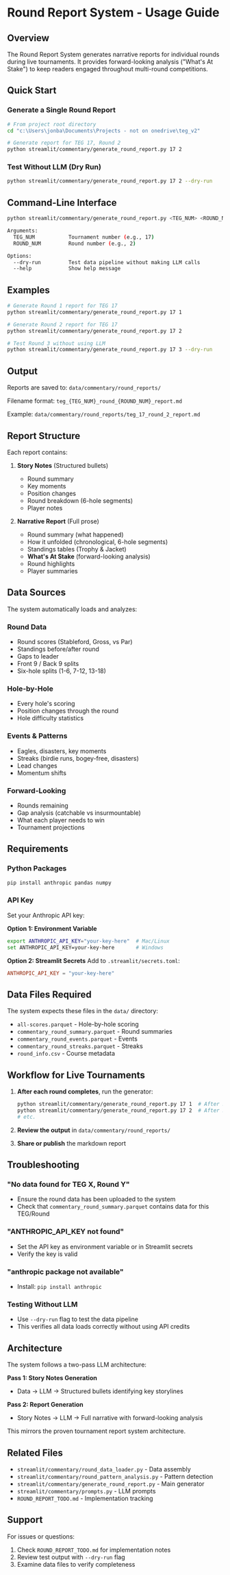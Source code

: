 # Round Report System - Usage Guide

## Overview

The Round Report System generates narrative reports for individual rounds during live tournaments. It provides forward-looking analysis ("What's At Stake") to keep readers engaged throughout multi-round competitions.

## Quick Start

### Generate a Single Round Report

```bash
# From project root directory
cd "c:\Users\jonba\Documents\Projects - not on onedrive\teg_v2"

# Generate report for TEG 17, Round 2
python streamlit/commentary/generate_round_report.py 17 2
```

### Test Without LLM (Dry Run)

```bash
python streamlit/commentary/generate_round_report.py 17 2 --dry-run
```

## Command-Line Interface

```bash
python streamlit/commentary/generate_round_report.py <TEG_NUM> <ROUND_NUM> [OPTIONS]

Arguments:
  TEG_NUM           Tournament number (e.g., 17)
  ROUND_NUM         Round number (e.g., 2)

Options:
  --dry-run         Test data pipeline without making LLM calls
  --help            Show help message
```

## Examples

```bash
# Generate Round 1 report for TEG 17
python streamlit/commentary/generate_round_report.py 17 1

# Generate Round 2 report for TEG 17
python streamlit/commentary/generate_round_report.py 17 2

# Test Round 3 without using LLM
python streamlit/commentary/generate_round_report.py 17 3 --dry-run
```

## Output

Reports are saved to: `data/commentary/round_reports/`

Filename format: `teg_{TEG_NUM}_round_{ROUND_NUM}_report.md`

Example: `data/commentary/round_reports/teg_17_round_2_report.md`

## Report Structure

Each report contains:

1. **Story Notes** (Structured bullets)
   - Round summary
   - Key moments
   - Position changes
   - Round breakdown (6-hole segments)
   - Player notes

2. **Narrative Report** (Full prose)
   - Round summary (what happened)
   - How it unfolded (chronological, 6-hole segments)
   - Standings tables (Trophy & Jacket)
   - **What's At Stake** (forward-looking analysis)
   - Round highlights
   - Player summaries

## Data Sources

The system automatically loads and analyzes:

### Round Data
- Round scores (Stableford, Gross, vs Par)
- Standings before/after round
- Gaps to leader
- Front 9 / Back 9 splits
- Six-hole splits (1-6, 7-12, 13-18)

### Hole-by-Hole
- Every hole's scoring
- Position changes through the round
- Hole difficulty statistics

### Events & Patterns
- Eagles, disasters, key moments
- Streaks (birdie runs, bogey-free, disasters)
- Lead changes
- Momentum shifts

### Forward-Looking
- Rounds remaining
- Gap analysis (catchable vs insurmountable)
- What each player needs to win
- Tournament projections

## Requirements

### Python Packages
```bash
pip install anthropic pandas numpy
```

### API Key
Set your Anthropic API key:

**Option 1: Environment Variable**
```bash
export ANTHROPIC_API_KEY="your-key-here"  # Mac/Linux
set ANTHROPIC_API_KEY=your-key-here       # Windows
```

**Option 2: Streamlit Secrets**
Add to `.streamlit/secrets.toml`:
```toml
ANTHROPIC_API_KEY = "your-key-here"
```

## Data Files Required

The system expects these files in the `data/` directory:
- `all-scores.parquet` - Hole-by-hole scoring
- `commentary_round_summary.parquet` - Round summaries
- `commentary_round_events.parquet` - Events
- `commentary_round_streaks.parquet` - Streaks
- `round_info.csv` - Course metadata

## Workflow for Live Tournaments

1. **After each round completes**, run the generator:
   ```bash
   python streamlit/commentary/generate_round_report.py 17 1  # After Round 1
   python streamlit/commentary/generate_round_report.py 17 2  # After Round 2
   # etc.
   ```

2. **Review the output** in `data/commentary/round_reports/`

3. **Share or publish** the markdown report

## Troubleshooting

### "No data found for TEG X, Round Y"
- Ensure the round data has been uploaded to the system
- Check that `commentary_round_summary.parquet` contains data for this TEG/Round

### "ANTHROPIC_API_KEY not found"
- Set the API key as environment variable or in Streamlit secrets
- Verify the key is valid

### "anthropic package not available"
- Install: `pip install anthropic`

### Testing Without LLM
- Use `--dry-run` flag to test the data pipeline
- This verifies all data loads correctly without using API credits

## Architecture

The system follows a two-pass LLM architecture:

**Pass 1: Story Notes Generation**
- Data → LLM → Structured bullets identifying key storylines

**Pass 2: Report Generation**
- Story Notes → LLM → Full narrative with forward-looking analysis

This mirrors the proven tournament report system architecture.

## Related Files

- `streamlit/commentary/round_data_loader.py` - Data assembly
- `streamlit/commentary/round_pattern_analysis.py` - Pattern detection
- `streamlit/commentary/generate_round_report.py` - Main generator
- `streamlit/commentary/prompts.py` - LLM prompts
- `ROUND_REPORT_TODO.md` - Implementation tracking

## Support

For issues or questions:
1. Check `ROUND_REPORT_TODO.md` for implementation notes
2. Review test output with `--dry-run` flag
3. Examine data files to verify completeness
